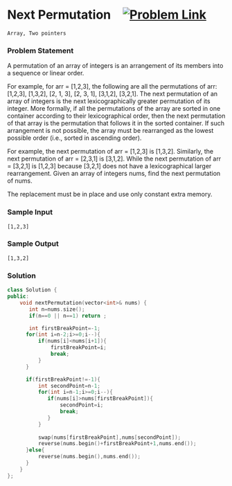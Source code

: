 
# Next Permutation &ensp;  [![Problem Link](https://img.shields.io/badge/-LeetCode-FFA116?style=for-the-badge&logo=LeetCode&logoColor=black)](https://leetcode.com/problems/next-permutation/)

```
Array, Two pointers
``` 
### Problem Statement 
A permutation of an array of integers is an arrangement of its members into a sequence or linear order.

For example, for arr = [1,2,3], the following are all the permutations of arr: [1,2,3], [1,3,2], [2, 1, 3], [2, 3, 1], [3,1,2], [3,2,1].
The next permutation of an array of integers is the next lexicographically greater permutation of its integer. More formally, if all the permutations of the array are sorted in one container according to their lexicographical order, then the next permutation of that array is the permutation that follows it in the sorted container. If such arrangement is not possible, the array must be rearranged as the lowest possible order (i.e., sorted in ascending order).

For example, the next permutation of arr = [1,2,3] is [1,3,2].
Similarly, the next permutation of arr = [2,3,1] is [3,1,2].
While the next permutation of arr = [3,2,1] is [1,2,3] because [3,2,1] does not have a lexicographical larger rearrangement.
Given an array of integers nums, find the next permutation of nums.

The replacement must be in place and use only constant extra memory.

### Sample Input
```
[1,2,3]
```
### Sample Output
```
[1,3,2]
```

### Solution
```cpp
class Solution {
public:
    void nextPermutation(vector<int>& nums) {
       int n=nums.size();
       if(n==0 || n==1) return ;

       int firstBreakPoint=-1;
      for(int i=n-2;i>=0;i--){
          if(nums[i]<nums[i+1]){
              firstBreakPoint=i;
              break;
          }
      }

      if(firstBreakPoint!=-1){
          int secondPoint=n-1;
          for(int i=n-1;i>=0;i--){
             if(nums[i]>nums[firstBreakPoint]){
                 secondPoint=i;
                 break;
             }
          }
          
          swap(nums[firstBreakPoint],nums[secondPoint]);
          reverse(nums.begin()+firstBreakPoint+1,nums.end());
      }else{
          reverse(nums.begin(),nums.end());
      }
    }
};
```